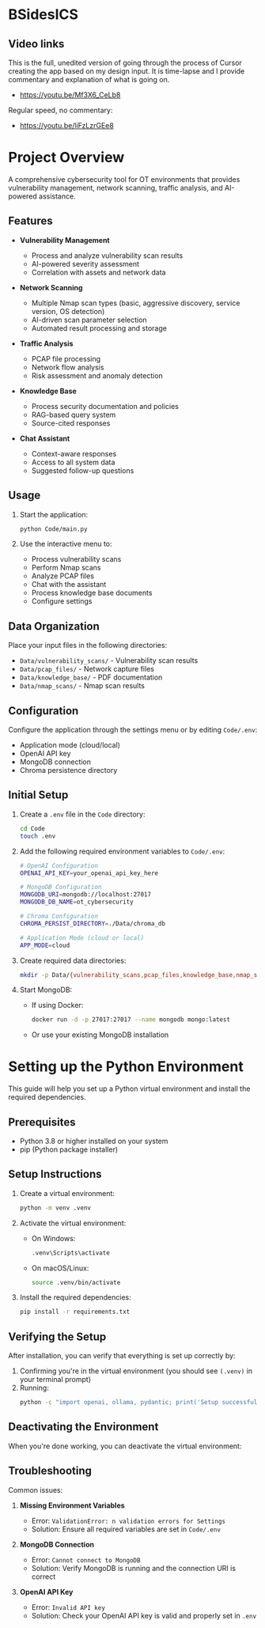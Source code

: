 # BSidesICS

## Video links

This is the full, unedited version of going through the process of Cursor creating the app based on my design input. It is time-lapse and I provide commentary and explanation of what is going on.

- https://youtu.be/Mf3X6_CeLb8

Regular speed, no commentary:

- https://youtu.be/liFzLzrGEe8

# Project Overview

A comprehensive cybersecurity tool for OT environments that provides vulnerability management, network scanning, traffic analysis, and AI-powered assistance.

## Features

- **Vulnerability Management**
  - Process and analyze vulnerability scan results
  - AI-powered severity assessment
  - Correlation with assets and network data

- **Network Scanning**
  - Multiple Nmap scan types (basic, aggressive discovery, service version, OS detection)
  - AI-driven scan parameter selection
  - Automated result processing and storage

- **Traffic Analysis**
  - PCAP file processing
  - Network flow analysis
  - Risk assessment and anomaly detection

- **Knowledge Base**
  - Process security documentation and policies
  - RAG-based query system
  - Source-cited responses

- **Chat Assistant**
  - Context-aware responses
  - Access to all system data
  - Suggested follow-up questions

## Usage

1. Start the application:
   ```bash
   python Code/main.py
   ```

2. Use the interactive menu to:
   - Process vulnerability scans
   - Perform Nmap scans
   - Analyze PCAP files
   - Chat with the assistant
   - Process knowledge base documents
   - Configure settings

## Data Organization

Place your input files in the following directories:
- `Data/vulnerability_scans/` - Vulnerability scan results
- `Data/pcap_files/` - Network capture files
- `Data/knowledge_base/` - PDF documentation
- `Data/nmap_scans/` - Nmap scan results

## Configuration

Configure the application through the settings menu or by editing `Code/.env`:
- Application mode (cloud/local)
- OpenAI API key
- MongoDB connection
- Chroma persistence directory

## Initial Setup

1. Create a `.env` file in the `Code` directory:
   ```bash
   cd Code
   touch .env
   ```

2. Add the following required environment variables to `Code/.env`:
   ```bash
   # OpenAI Configuration
   OPENAI_API_KEY=your_openai_api_key_here
   
   # MongoDB Configuration
   MONGODB_URI=mongodb://localhost:27017
   MONGODB_DB_NAME=ot_cybersecurity
   
   # Chroma Configuration
   CHROMA_PERSIST_DIRECTORY=./Data/chroma_db
   
   # Application Mode (cloud or local)
   APP_MODE=cloud
   ```

3. Create required data directories:
   ```bash
   mkdir -p Data/{vulnerability_scans,pcap_files,knowledge_base,nmap_scans,chroma_db}
   ```

4. Start MongoDB:
   - If using Docker:
     ```bash
     docker run -d -p 27017:27017 --name mongodb mongo:latest
     ```
   - Or use your existing MongoDB installation

# Setting up the Python Environment

This guide will help you set up a Python virtual environment and install the required dependencies.

## Prerequisites

- Python 3.8 or higher installed on your system
- pip (Python package installer)

## Setup Instructions

1. Create a virtual environment:
   ```bash
   python -m venv .venv
   ```

2. Activate the virtual environment:
   - On Windows:
     ```bash
     .venv\Scripts\activate
     ```
   - On macOS/Linux:
     ```bash
     source .venv/bin/activate
     ```

3. Install the required dependencies:
   ```bash
   pip install -r requirements.txt
   ```

## Verifying the Setup

After installation, you can verify that everything is set up correctly by:

1. Confirming you're in the virtual environment (you should see `(.venv)` in your terminal prompt)
2. Running:
   ```bash
   python -c "import openai, ollama, pydantic; print('Setup successful!')"
   ```

## Deactivating the Environment

When you're done working, you can deactivate the virtual environment:

## Troubleshooting

Common issues:

1. **Missing Environment Variables**
   - Error: `ValidationError: n validation errors for Settings`
   - Solution: Ensure all required variables are set in `Code/.env`

2. **MongoDB Connection**
   - Error: `Cannot connect to MongoDB`
   - Solution: Verify MongoDB is running and the connection URI is correct

3. **OpenAI API Key**
   - Error: `Invalid API key`
   - Solution: Check your OpenAI API key is valid and properly set in `.env`